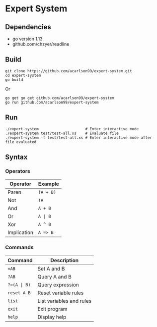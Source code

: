 # Expert System

## Dependencies

* go version 1.13
* github.com/chzyer/readline

## Build

```
git clone https://github.com/acarlson99/expert-system.git
cd expert-system
go build
```

Or

```
go get go get github.com/acarlson99/expert-system
go run github.com/acarlson99/expert-system
```

## Run

```
./expert-system						# Enter interactive mode
./expert-system test/test-all.xs	# Evaluate file
./expert-system -f test/test-all.xs	# Enter interactive mode after file evaluated
```

## Syntax

### Operators

| Operator    | Example                 |
| -           | -                       |
| Paren       | `(A + B)`               |
| Not         | `!A`                    |
| And         | `A + B`                 |
| Or          | <code>A &#124; B</code> |
| Xor         | `A ^ B`                 |
| Implication | `A => B`                |

### Commands

| Command                     | Description              |
| -                           | -                        |
| `=AB`                       | Set A and B              |
| `?AB`                       | Query A and B            |
| <code>?=(A &#124; B)</code> | Query expression         |
| `reset A B`                 | Reset variable rules     |
| `list`                      | List variables and rules |
| `exit`                      | Exit program             |
| `help`                      | Display help             |
